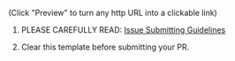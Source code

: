 (Click "Preview" to turn any http URL into a clickable link)

1. PLEASE CAREFULLY READ: [Issue Submitting Guidelines](https://github.com/ocornut/imgui/issues/2261)

2. Clear this template before submitting your PR.

